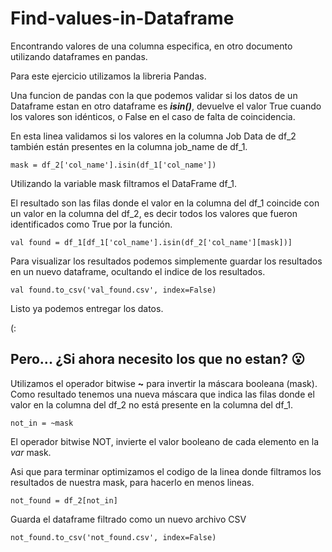 # Find-values-in-Dataframe

Encontrando valores de una columna especifica, en otro documento utilizando dataframes en pandas.

Para este ejercicio utilizamos la libreria Pandas.

Una funcion de pandas con la que podemos validar si los datos de un Dataframe estan en otro dataframe es **_isin()_**, devuelve el valor True cuando los valores son idénticos, o False en el caso de falta de coincidencia.

En esta linea validamos si los valores en la columna Job Data de df_2 también están presentes en la columna job_name de df_1.

    mask = df_2['col_name'].isin(df_1['col_name'])


Utilizando la variable mask filtramos el DataFrame df_1. 

El resultado son las filas donde el valor en la columna del df_1 coincide con un valor en la columna del df_2, es decir todos los valores que fueron identificados como True por la función.

    val found = df_1[df_1['col_name'].isin(df_2['col_name'][mask])]

Para visualizar los resultados podemos simplemente guardar los resultados en un nuevo dataframe, ocultando el indice de los resultados.

    val found.to_csv('val_found.csv', index=False)


Listo ya podemos entregar los datos.

(:


## Pero... ¿Si ahora necesito los que no estan? 😮

Utilizamos el operador bitwise **~** para invertir la máscara booleana (mask). Como resultado tenemos una nueva máscara que indica las filas donde el valor en la columna del df_2 no está presente en la columna del df_1.

    not_in = ~mask

El operador bitwise NOT, invierte el valor booleano de cada elemento en la _var_ mask.

Asi que para terminar optimizamos el codigo de la linea donde filtramos los resultados de nuestra mask, para hacerlo en menos lineas.

    not_found = df_2[not_in]

Guarda el dataframe filtrado como un nuevo archivo CSV

    not_found.to_csv('not_found.csv', index=False)





